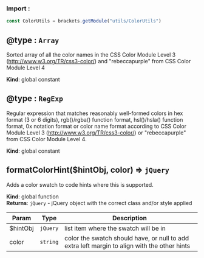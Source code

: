 ### Import :
```js
const ColorUtils = brackets.getModule("utils/ColorUtils")
```

<a name="@type"></a>

## @type : <code>Array</code>
Sorted array of all the color names in the CSS Color Module Level 3 (http://www.w3.org/TR/css3-color/)
and "rebeccapurple" from CSS Color Module Level 4

**Kind**: global constant  
<a name="@type"></a>

## @type : <code>RegExp</code>
Regular expression that matches reasonably well-formed colors in hex format (3 or 6 digits),
rgb()/rgba() function format, hsl()/hsla() function format, 0x notation format
or color name format according to CSS Color Module Level 3 (http://www.w3.org/TR/css3-color/)
or "rebeccapurple" from CSS Color Module Level 4.

**Kind**: global constant  
<a name="formatColorHint"></a>

## formatColorHint($hintObj, color) ⇒ <code>jQuery</code>
Adds a color swatch to code hints where this is supported.

**Kind**: global function  
**Returns**: <code>jQuery</code> - jQuery object with the correct class and/or style applied  

| Param | Type | Description |
| --- | --- | --- |
| $hintObj | <code>jQuery</code> | list item where the swatch will be in |
| color | <code>string</code> | color the swatch should have, or null to add extra left margin to      align with the other hints |

